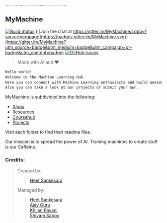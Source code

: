 <img src="logo.png" alt="Drawing" style="width: 200px;height: 1px;align: center;"/>

## MyMachine 
[![Build Status](https://travis-ci.org/Hsankesara/MyMachine.svg?branch=master)](https://travis-ci.org/Hsankesara/MyMachine)
[![Join the chat at https://gitter.im/MyMachine/Lobby?source=orgpage](https://badges.gitter.im/MyMachine.svg)](https://gitter.im/MyMachine?utm_source=badge&utm_medium=badge&utm_campaign=pr-badge&utm_content=badge)
[![GitHub issues](https://img.shields.io/github/issues/Hsankesara/MyMachine.svg)](https://github.com/Hsankesara/MyMachine/issues)

>Made with AI and :heart:

```c
Hello world!
Welcome to the Machine Learning Hub.
Here you can connect with Machine Learning enthusiasts and build awesome stuff!!!
Also you can take a look at our projects or submit your own. 

```




MyMachine is subdivided into the following:

 * [Algos](Algos/README.md)
 * [Resources](Resources/README.md)  
 * [Coursehub](Coursehub/README.md)
 * [Projects](Projects/README.md)














Visit each folder to find their readme files.







Our mission is to spread the power of AI. Training machines to create stuff is our Caffeine.

### Credits:


> Created by:
>>[Heet Sankesara](https://github.com/Hsankesara)

> Managed by:
>>[Heet Sankesara](https://github.com/Hsankesara)</br>
>>[Ajay Guru](https://github.com/guru-DeV-002)</br>
>>[Khilan Ravani](https://github.com/khilanravani)</br>
>>[Shivam Saboo](https://github.com/shivamsaboo17)</br>


